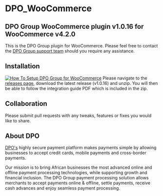 # DPO_WooCommerce
## DPO Group WooCommerce plugin v1.0.16 for WooCommerce v4.2.0

This is the DPO Group plugin for WooCommerce. Please feel free to contact the [DPO Group support team](https://www.directpay.online/support/) should you require any assistance.

## Installation
[![How To Setup DPO Group for WooCommerce](https://appinlet.com/wp-content/uploads/2021/01/How-To-Setup-DPO-Group-for-WooCommerce.jpg)](https://www.youtube.com/watch?v=AWZ13mdru2E "How To Setup DPO Group for WooCommerce")
Please navigate to the [releases page](https://github.com/DirectPay-Online/DPO_WooCommerce/releases), download the latest release (v1.0.16) and unzip. You will then be able to follow the integration guide PDF which is included in the zip.

## Collaboration

Please submit pull requests with any tweaks, features or fixes you would like to share.

## About DPO

[DPO's](https://www.directpay.online/) highly secure payment platform makes payments simple by allowing businesses to accept credit cards, mobile payments and cross-border payments.

Our mission is to bring African businesses the most advanced online and offline payment processing technologies, while supporting growth and financial inclusion. The DPO Group payment processing solution allows merchants to accept payments online & offline, settle payments, receive cash advances and enjoy seamless payment processing.
